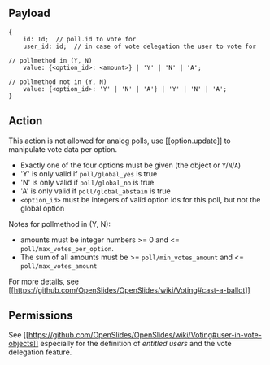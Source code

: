 ## Payload
```
{
    id: Id;  // poll.id to vote for
    user_id: id;  // in case of vote delegation the user to vote for

// pollmethod in (Y, N)
    value: {<option_id>: <amount>} | 'Y' | 'N' | 'A';

// pollmethod not in (Y, N)
    value: {<option_id>: 'Y' | 'N' | 'A'} | 'Y' | 'N' | 'A';
}
```

## Action
This action is not allowed for analog polls, use [[option.update]] to manipulate vote data per option.

 - Exactly one of the four options must be given (the object or `Y`/`N`/`A`)
 - 'Y' is only valid if `poll/global_yes` is true
 - 'N' is only valid if `poll/global_no` is true
 - 'A' is only valid if `poll/global_abstain` is true
 - `<option_id>` must be integers of valid option ids for this poll, but not the global option

Notes for pollmethod in (Y, N):
 - amounts must be integer numbers >= 0 and <= `poll/max_votes_per_option`.
 - The sum of all amounts must be >= `poll/min_votes_amount` and <= `poll/max_votes_amount`

For more details, see [[https://github.com/OpenSlides/OpenSlides/wiki/Voting#cast-a-ballot]]

## Permissions
See [[https://github.com/OpenSlides/OpenSlides/wiki/Voting#user-in-vote-objects]] especially for the definition of _entitled users_ and the vote delegation feature.
